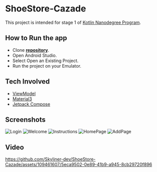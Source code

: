 # ShoeStore-Cazade
This project is intended for stage 1 of [Kotlin Nanodegree Program](https://www.udacity.com/course/android-kotlin-developer-nanodegree--nd940).

## How to Run the app

- Clone **[repository](https://github.com/Skyliner-dev/ShoeStore-Cazade)**.
- Open Android Studio.
- Select Open an Existing Project.
- Run the project on your Emulator.

## Tech Involved

* [ViewModel](https://developer.android.com/topic/libraries/architecture/viewmodel)
* [Material3](https://m3.material.io)
* [Jetpack Compose](https://developer.android.com/jetpack/compose)

## Screenshots

![Login](https://github.com/Skyliner-dev/ShoeStore-Cazade/assets/109461607/f0f8a03d-122b-461b-a82c-d2db2b568010) ![Welcome](https://github.com/Skyliner-dev/ShoeStore-Cazade/assets/109461607/e5c30b72-00db-4311-a643-202c3ad57306) ![Instructions](https://github.com/Skyliner-dev/ShoeStore-Cazade/assets/109461607/44347914-3dcb-441a-b006-195359605991) ![HomePage](https://github.com/Skyliner-dev/ShoeStore-Cazade/assets/109461607/51644d3b-818f-4bda-910d-c3a292839107) ![AddPage](https://github.com/Skyliner-dev/ShoeStore-Cazade/assets/109461607/49f90165-1886-495a-a2a6-25cacd66c422)

## Video

https://github.com/Skyliner-dev/ShoeStore-Cazade/assets/109461607/5eca9502-0e89-41b9-a945-8cb29720f896









